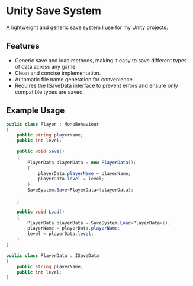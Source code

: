 # Unity Save System

A lightweight and generic save system I use for my Unity projects.

## Features
- Generic save and load methods, making it easy to save different types of data across any game.
- Clean and concise implementation.
- Automatic file name generation for convenience.
- Requires the ISaveData interface to prevent errors and ensure only compatible types are saved.

## Example Usage
```csharp
public class Player : MonoBehaviour
{
    public string playerName;
    public int level;

    public void Save()
    {
        PlayerData playerData = new PlayerData();
        {
            playerData.playerName = playerName;
            playerData.level = level;
        }
        SaveSystem.Save<PlayerData>(playerData);
    
    }

    public void Load()
    {
        PlayerData playerData = SaveSystem.Load<PlayerData>();
        playerName = playerData.playerName;
        level = playerData.level;
    }
}

public class PlayerData : ISaveData
{
    public string playerName;
    public int level;
}
